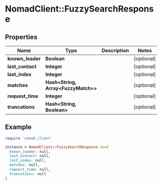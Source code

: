 # NomadClient::FuzzySearchResponse

## Properties

| Name | Type | Description | Notes |
| ---- | ---- | ----------- | ----- |
| **known_leader** | **Boolean** |  | [optional] |
| **last_contact** | **Integer** |  | [optional] |
| **last_index** | **Integer** |  | [optional] |
| **matches** | **Hash&lt;String, Array&lt;FuzzyMatch&gt;&gt;** |  | [optional] |
| **request_time** | **Integer** |  | [optional] |
| **truncations** | **Hash&lt;String, Boolean&gt;** |  | [optional] |

## Example

```ruby
require 'nomad_client'

instance = NomadClient::FuzzySearchResponse.new(
  known_leader: null,
  last_contact: null,
  last_index: null,
  matches: null,
  request_time: null,
  truncations: null
)
```

